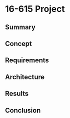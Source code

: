16-615 Project
==============

Summary
-------


Concept
-------


Requirements
------------


Architecture
------------

Results
-------


Conclusion
----------
